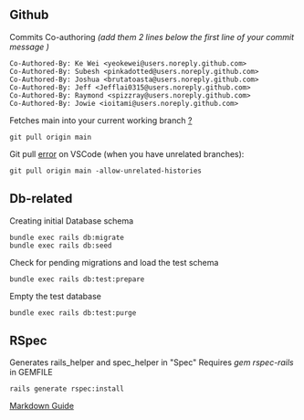 ## Github

Commits Co-authoring _(add them 2 lines below the first line of your commit message )_

    Co-Authored-By: Ke Wei <yeokewei@users.noreply.github.com>
    Co-Authored-By: Subesh <pinkadotted@users.noreply.github.com>
    Co-Authored-By: Joshua <brutatoasta@users.noreply.github.com>
    Co-Authored-By: Jeff <Jefflai0315@users.noreply.github.com>    
    Co-Authored-By: Raymond <spizzray@users.noreply.github.com>  
    Co-Authored-By: Jowie <ioitami@users.noreply.github.com>  

Fetches main into your current working branch [?](https://stackoverflow.com/questions/52108832/what-is-the-difference-between-git-pull-and-git-pull-origin-master)

    git pull origin main


Git pull [error](https://www.datree.io/resources/git-error-fatal-refusing-to-merge-unrelated-histories) on VSCode (when you have unrelated branches):

    git pull origin main -allow-unrelated-histories


## Db-related

Creating initial Database schema

    bundle exec rails db:migrate
    bundle exec rails db:seed

Check for pending migrations and load the test schema

    bundle exec rails db:test:prepare

Empty the test database

    bundle exec rails db:test:purge

## RSpec
Generates rails_helper and spec_helper in "Spec"
Requires *gem rspec-rails* in GEMFILE

    rails generate rspec:install



[Markdown Guide](https://agea.github.io/tutorial.md/)